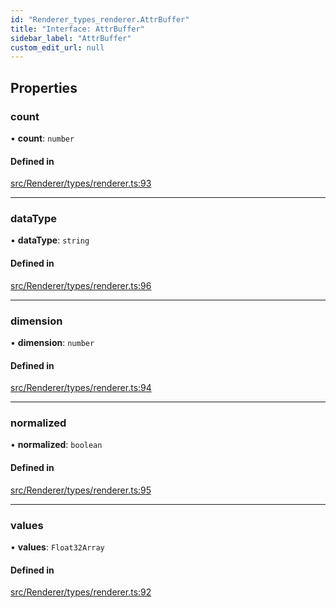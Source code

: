 ```yaml
---
id: "Renderer_types_renderer.AttrBuffer"
title: "Interface: AttrBuffer"
sidebar_label: "AttrBuffer"
custom_edit_url: null
---
```




## Properties

### count

• **count**: `number`

#### Defined in

[src/Renderer/types/renderer.ts:93](https://github.com/ZeaInc/zea-engine/blob/819769315/src/Renderer/types/renderer.ts#L93)

___

### dataType

• **dataType**: `string`

#### Defined in

[src/Renderer/types/renderer.ts:96](https://github.com/ZeaInc/zea-engine/blob/819769315/src/Renderer/types/renderer.ts#L96)

___

### dimension

• **dimension**: `number`

#### Defined in

[src/Renderer/types/renderer.ts:94](https://github.com/ZeaInc/zea-engine/blob/819769315/src/Renderer/types/renderer.ts#L94)

___

### normalized

• **normalized**: `boolean`

#### Defined in

[src/Renderer/types/renderer.ts:95](https://github.com/ZeaInc/zea-engine/blob/819769315/src/Renderer/types/renderer.ts#L95)

___

### values

• **values**: `Float32Array`

#### Defined in

[src/Renderer/types/renderer.ts:92](https://github.com/ZeaInc/zea-engine/blob/819769315/src/Renderer/types/renderer.ts#L92)


